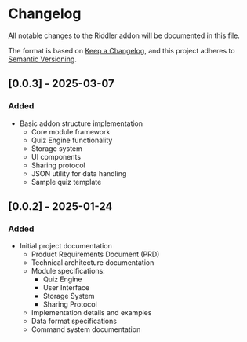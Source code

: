 # Changelog

All notable changes to the Riddler addon will be documented in this file.

The format is based on [Keep a Changelog](https://keepachangelog.com/en/1.1.0/),
and this project adheres to [Semantic Versioning](https://semver.org/spec/v2.0.0.html).

## [0.0.3] - 2025-03-07

### Added
- Basic addon structure implementation
    - Core module framework
    - Quiz Engine functionality
    - Storage system
    - UI components
    - Sharing protocol
    - JSON utility for data handling
    - Sample quiz template

## [0.0.2] - 2025-01-24

### Added
- Initial project documentation
    - Product Requirements Document (PRD)
    - Technical architecture documentation
    - Module specifications:
        - Quiz Engine
        - User Interface
        - Storage System
        - Sharing Protocol
    - Implementation details and examples
    - Data format specifications
    - Command system documentation
